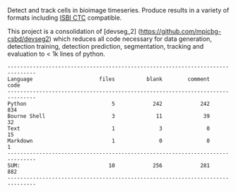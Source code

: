 Detect and track cells in bioimage timeseries. Produce results in a variety of
formats including [ISBI CTC](http://celltrackingchallenge.net/) compatible.

This project is a consolidation of [devseg_2]
(https://github.com/mpicbg-csbd/devseg2) which reduces all code necessary for
data generation, detection training, detection prediction, segmentation,
tracking and evaluation to < 1k lines of python.

	-------------------------------------------------------------------------------
	Language                     files          blank        comment           code
	-------------------------------------------------------------------------------
	Python                           5            242            242            834
	Bourne Shell                     3             11             39             32
	Text                             1              3              0             15
	Markdown                         1              0              0              1
	-------------------------------------------------------------------------------
	SUM:                            10            256            281            882
	-------------------------------------------------------------------------------